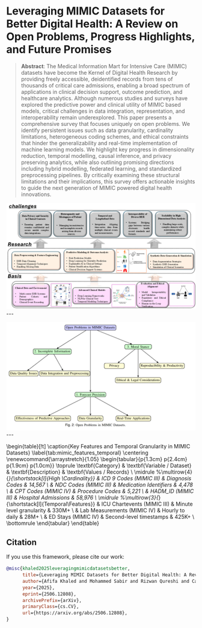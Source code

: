 #  Leveraging MIMIC Datasets for Better Digital Health: A Review on Open Problems, Progress Highlights, and Future Promises


> **Abstract**: The Medical Information Mart for Intensive Care (MIMIC) datasets have become the Kernel of Digital Health Research by providing freely accessible, deidentified records from tens of thousands of critical care admissions, enabling a broad spectrum of applications in clinical decision support, outcome prediction, and healthcare analytics. Although numerous studies and surveys have explored the predictive power and clinical utility of MIMIC based models, critical challenges in data integration, representation, and interoperability remain underexplored. This paper presents a comprehensive survey that focuses uniquely on open problems. We identify persistent issues such as data granularity, cardinality limitations, heterogeneous coding schemes, and ethical constraints that hinder the generalizability and real-time implementation of machine learning models. We highlight key progress in dimensionality reduction, temporal modelling, causal inference, and privacy preserving analytics, while also outlining promising directions including hybrid modelling, federated learning, and standardized preprocessing pipelines. By critically examining these structural limitations and their implications, this survey offers actionable insights to guide the next generation of MIMIC powered digital health innovations.


![mainfig](./Framwork.png)---


![mainfig](./Open_Problems.JPG)---


\begin{table}[!t]
\caption{Key Features and Temporal Granularity in MIMIC Datasets}
\label{tab:mimic_features_temporal}
\centering
\renewcommand{\arraystretch}{1.05}
\begin{tabular}{p{1.3cm} p{2.4cm} p{1.9cm} p{1.0cm}}
\toprule
\textbf{Category} & \textbf{Variable / Dataset} & \textbf{Description} & \textbf{Values / Records} \\
\midrule
%\multirow{4}{*}{\shortstack[l]{High \\Cardinality}} 
& ICD 9 Codes (MIMIC III) & Diagnosis Codes & 14,567 \\
& NDC Codes (MIMIC III) & Medication Identifiers & 4,478 \\
& CPT Codes (MIMIC IV) & Procedure Codes & 5,221 \\
& HADM\_ID (MIMIC III) & Hospital Admissions & 58,976 \\
\midrule
%\multirow{3}{*}{\shortstack[l]{Temporal\\Features}} 
& ICU Chartevents (MIMIC III) & Minute level granularity & 330M+ \\
& Lab Measurements (MIMIC IV) & Hourly to daily & 28M+ \\
& ED Stays (MIMIC IV) & Second-level timestamps & 425K+ \\
\bottomrule
\end{tabular}
\end{table}

## Citation
If you use this framework, please cite our work:

```bibtex
@misc{khaled2025leveragingmimicdatasetsbetter,
      title={Leveraging MIMIC Datasets for Better Digital Health: A Review on Open Problems, Progress Highlights, and Future Promises}, 
      author={Afifa Khaled and Mohammed Sabir and Rizwan Qureshi and Camillo Maria Caruso and Valerio Guarrasi and Suncheng Xiang and S Kevin Zhou},
      year={2025},
      eprint={2506.12808},
      archivePrefix={arXiv},
      primaryClass={cs.CV},
      url={https://arxiv.org/abs/2506.12808}, 
}
